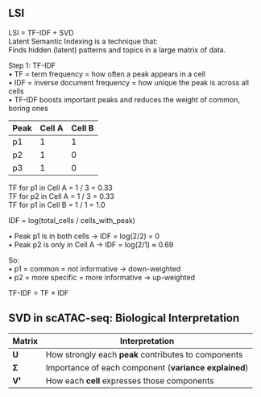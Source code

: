 ## LSI 
LSI = TF-IDF + SVD  
Latent Semantic Indexing is a technique that:  
Finds hidden (latent) patterns and topics in a large matrix of data.  

Step 1: TF-IDF  
	•	TF = term frequency = how often a peak appears in a cell  
	•	IDF = inverse document frequency = how unique the peak is across all cells  
	•	TF-IDF boosts important peaks and reduces the weight of common, boring ones

 | Peak | Cell A | Cell B |
|-------|--------|--------|
| p1    |  1     | 1      |
| p2    |  1     | 0      |
| p3    |  1     | 0      |

TF for p1 in Cell A = 1 / 3 = 0.33  
TF for p2 in Cell A = 1 / 3 = 0.33  
TF for p1 in Cell B = 1 / 1 = 1.0  

IDF = log(total_cells / cells_with_peak)  

•	Peak p1 is in both cells → IDF = log(2/2) = 0  
•	Peak p2 is only in Cell A → IDF = log(2/1) ≈ 0.69  

So:  
	•	p1 = common = not informative → down-weighted  
	•	p2 = more specific = more informative → up-weighted

 TF-IDF = TF × IDF

 ## SVD in scATAC-seq: Biological Interpretation

| Matrix | Interpretation                                     |
|--------|----------------------------------------------------|
| **U**  | How strongly each **peak** contributes to components |
| **Σ**  | Importance of each component (**variance explained**) |
| **Vᵗ** | How each **cell** expresses those components         |
